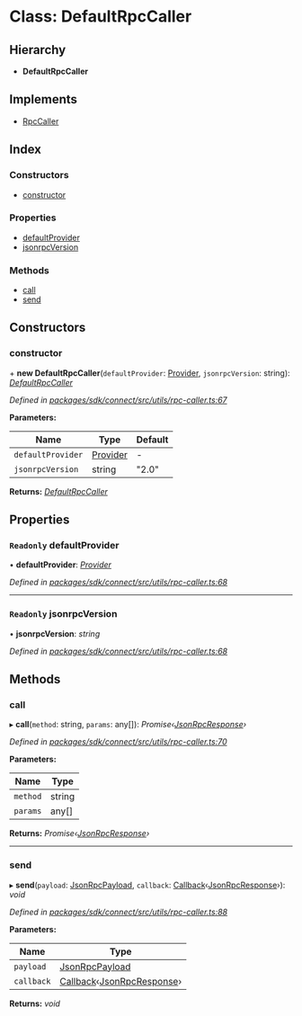 # Class: DefaultRpcCaller

## Hierarchy

* **DefaultRpcCaller**

## Implements

* [RpcCaller](../interfaces/_utils_rpc_caller_.rpccaller.md)

## Index

### Constructors

* [constructor](_utils_rpc_caller_.defaultrpccaller.md#constructor)

### Properties

* [defaultProvider](_utils_rpc_caller_.defaultrpccaller.md#readonly-defaultprovider)
* [jsonrpcVersion](_utils_rpc_caller_.defaultrpccaller.md#readonly-jsonrpcversion)

### Methods

* [call](_utils_rpc_caller_.defaultrpccaller.md#call)
* [send](_utils_rpc_caller_.defaultrpccaller.md#send)

## Constructors

###  constructor

\+ **new DefaultRpcCaller**(`defaultProvider`: [Provider](../interfaces/_types_.provider.md), `jsonrpcVersion`: string): *[DefaultRpcCaller](_utils_rpc_caller_.defaultrpccaller.md)*

*Defined in [packages/sdk/connect/src/utils/rpc-caller.ts:67](https://github.com/medhak1/celo-monorepo/blob/master/packages/sdk/connect/src/utils/rpc-caller.ts#L67)*

**Parameters:**

Name | Type | Default |
------ | ------ | ------ |
`defaultProvider` | [Provider](../interfaces/_types_.provider.md) | - |
`jsonrpcVersion` | string | "2.0" |

**Returns:** *[DefaultRpcCaller](_utils_rpc_caller_.defaultrpccaller.md)*

## Properties

### `Readonly` defaultProvider

• **defaultProvider**: *[Provider](../interfaces/_types_.provider.md)*

*Defined in [packages/sdk/connect/src/utils/rpc-caller.ts:68](https://github.com/medhak1/celo-monorepo/blob/master/packages/sdk/connect/src/utils/rpc-caller.ts#L68)*

___

### `Readonly` jsonrpcVersion

• **jsonrpcVersion**: *string*

*Defined in [packages/sdk/connect/src/utils/rpc-caller.ts:68](https://github.com/medhak1/celo-monorepo/blob/master/packages/sdk/connect/src/utils/rpc-caller.ts#L68)*

## Methods

###  call

▸ **call**(`method`: string, `params`: any[]): *Promise‹[JsonRpcResponse](../interfaces/_types_.jsonrpcresponse.md)›*

*Defined in [packages/sdk/connect/src/utils/rpc-caller.ts:70](https://github.com/medhak1/celo-monorepo/blob/master/packages/sdk/connect/src/utils/rpc-caller.ts#L70)*

**Parameters:**

Name | Type |
------ | ------ |
`method` | string |
`params` | any[] |

**Returns:** *Promise‹[JsonRpcResponse](../interfaces/_types_.jsonrpcresponse.md)›*

___

###  send

▸ **send**(`payload`: [JsonRpcPayload](../interfaces/_types_.jsonrpcpayload.md), `callback`: [Callback](../modules/_types_.md#callback)‹[JsonRpcResponse](../interfaces/_types_.jsonrpcresponse.md)›): *void*

*Defined in [packages/sdk/connect/src/utils/rpc-caller.ts:88](https://github.com/medhak1/celo-monorepo/blob/master/packages/sdk/connect/src/utils/rpc-caller.ts#L88)*

**Parameters:**

Name | Type |
------ | ------ |
`payload` | [JsonRpcPayload](../interfaces/_types_.jsonrpcpayload.md) |
`callback` | [Callback](../modules/_types_.md#callback)‹[JsonRpcResponse](../interfaces/_types_.jsonrpcresponse.md)› |

**Returns:** *void*
